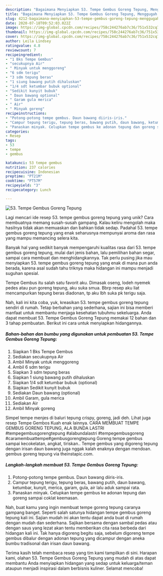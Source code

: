 ```yaml
---
description: "Bagaimana Menyiapkan 53. Tempe Gembus Goreng Tepung, Menggugah Selera"
title: "Bagaimana Menyiapkan 53. Tempe Gembus Goreng Tepung, Menggugah Selera"
slug: 4212-bagaimana-menyiapkan-53-tempe-gembus-goreng-tepung-menggugah-selera
date: 2020-07-18T09:52:03.022Z
image: https://img-global.cpcdn.com/recipes/758c244276ab7c36/751x532cq70/53-tempe-gembus-goreng-tepung-foto-resep-utama.jpg
thumbnail: https://img-global.cpcdn.com/recipes/758c244276ab7c36/751x532cq70/53-tempe-gembus-goreng-tepung-foto-resep-utama.jpg
cover: https://img-global.cpcdn.com/recipes/758c244276ab7c36/751x532cq70/53-tempe-gembus-goreng-tepung-foto-resep-utama.jpg
author: Leila Lindsey
ratingvalue: 4.8
reviewcount: 7
recipeingredient:
- "1 Bks Tempe Gembus"
- "secukupnya Air"
- " Minyak untuk menggoreng"
- "6 sdm terigu"
- "3 sdm tepung beras"
- "1 siung bawang putih dihaluskan"
- "1/4 sdt ketumbar bubuk optional"
- "Sedikit kunyit bubuk"
- " Daun bawang optional"
- " Garam gula merica"
- " Air"
- " Minyak goreng"
recipeinstructions:
- "Potong-potong tempe gembus. Daun bawang diiris-iris."
- "Campur tepung terigu, tepung beras, bawang putih, daun bawang, ketumbar, kunyit, merica, garam, gula, air lalu aduk sampai rata."
- "Panaskan minyak. Celupkan tempe gembus ke adonan tepung dan goreng sampai coklat keemasan."
categories:
- Resep
tags:
- 53
- tempe
- gembus

katakunci: 53 tempe gembus 
nutrition: 237 calories
recipecuisine: Indonesian
preptime: "PT21M"
cooktime: "PT57M"
recipeyield: "3"
recipecategory: Lunch

---
```



![53. Tempe Gembus Goreng Tepung](https://img-global.cpcdn.com/recipes/758c244276ab7c36/751x532cq70/53-tempe-gembus-goreng-tepung-foto-resep-utama.jpg)

Lagi mencari ide resep 53. tempe gembus goreng tepung yang unik? Cara membuatnya memang susah-susah gampang. Kalau keliru mengolah maka hasilnya tidak akan memuaskan dan bahkan tidak sedap. Padahal 53. tempe gembus goreng tepung yang enak seharusnya mempunyai aroma dan rasa yang mampu memancing selera kita.

Banyak hal yang sedikit banyak mempengaruhi kualitas rasa dari 53. tempe gembus goreng tepung, mulai dari jenis bahan, lalu pemilihan bahan segar, sampai cara membuat dan menghidangkannya. Tak perlu pusing jika mau menyiapkan 53. tempe gembus goreng tepung yang enak di mana pun anda berada, karena asal sudah tahu triknya maka hidangan ini mampu menjadi suguhan spesial.

Tempe Gembus itu salah satu favorit aku. Dimasak oseng, lodeh nyemek pedes atau pun goreng tepung, aku suka smua. Bbrp resep aku liat mencampurkan tepung beras diadonan, tp aku lbh suka pk terigu saja.


Nah, kali ini kita coba, yuk, kreasikan 53. tempe gembus goreng tepung sendiri di rumah. Tetap berbahan yang sederhana, sajian ini bisa memberi manfaat untuk membantu menjaga kesehatan tubuhmu sekeluarga. Anda dapat membuat 53. Tempe Gembus Goreng Tepung memakai 12 bahan dan 3 tahap pembuatan. Berikut ini cara untuk menyiapkan hidangannya.

<!--inarticleads1-->

##### Bahan-bahan dan bumbu yang digunakan untuk pembuatan 53. Tempe Gembus Goreng Tepung:

1. Siapkan 1 Bks Tempe Gembus
1. Sediakan secukupnya Air
1. Ambil  Minyak untuk menggoreng
1. Ambil 6 sdm terigu
1. Siapkan 3 sdm tepung beras
1. Siapkan 1 siung bawang putih dihaluskan
1. Siapkan 1/4 sdt ketumbar bubuk (optional)
1. Siapkan Sedikit kunyit bubuk
1. Sediakan  Daun bawang (optional)
1. Ambil  Garam, gula merica
1. Sediakan  Air
1. Ambil  Minyak goreng


Simpel tempe menjes di baluri tepung crispy, goreng, jadi deh. Lihat juga resep Tempe Gembos Kuah enak lainnya. CARA MEMBUAT TEMPE GEMBUS GORENG TEPUNG, ALA BUNDA LASTRI #tempegembusgorengtepung #alabundalastri #tempegembusgoreng #caramembuattempe#gembusgorengtepung Goreng tempe gembus sampai kecokelatan, angkat, tiriskan.. Tempe gembus yang digoreng tepung dengan irisan daun bawang juga nggak kalah enaknya dengan mendoan. gembus goreng tepung via theinstapic.com. 

<!--inarticleads2-->

##### Langkah-langkah membuat 53. Tempe Gembus Goreng Tepung:

1. Potong-potong tempe gembus. Daun bawang diiris-iris.
1. Campur tepung terigu, tepung beras, bawang putih, daun bawang, ketumbar, kunyit, merica, garam, gula, air lalu aduk sampai rata.
1. Panaskan minyak. Celupkan tempe gembus ke adonan tepung dan goreng sampai coklat keemasan.


Nah, buat kamu yang ingin membuat tempe goreng tepung caranya gampang banget. Seperti salah satunya hidangan tempe gembus goreng tepung kali ini. Sajian mudah ini akan tentu dapat anda buat di rumah dengan mudah dan sederhana. Sajikan bersama dengan sambal pedas atau dengan saus yang lezat akan tentu memberikan cita rasa berbeda dari hidangan kali ini. Tak hanya digoreng begitu saja, sebelum digoreng tempe gembus dibalur dengan adonan tepung yang dicampur dengan aneka bumbu tradisonal dan irisan daun bawang. 

Terima kasih telah membaca resep yang tim kami tampilkan di sini. Harapan kami, olahan 53. Tempe Gembus Goreng Tepung yang mudah di atas dapat membantu Anda menyiapkan hidangan yang sedap untuk keluarga/teman ataupun menjadi inspirasi dalam berbisnis kuliner. Selamat mencoba!
